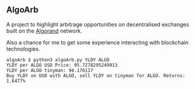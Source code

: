 ## AlgoArb
A project to highlight arbitrage opportunities on decentralised exchanges built on the [Algorand](https://www.algorand.com) network.

Also a chance for me to get some experience interacting with blockchain technologies.

```
algoArb $ python3 algoArb.py YLDY ALGO
YLDY per ALGO USD Price: 95.7278295249913
YLDY per ALGO tinyman: 94.176117
Buy YLDY on USD with ALGO, sell YLDY on tinyman for ALGO. Returns: 1.6477%
```
